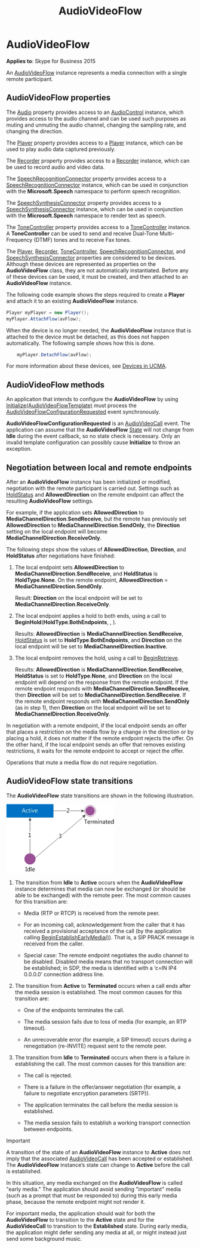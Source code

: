 ﻿---
title: AudioVideoFlow
TOCTitle: AudioVideoFlow
ms:assetid: 095bc495-8338-4cd7-8e1f-6964861728df
ms:mtpsurl: https://msdn.microsoft.com/en-us/library/Dn466030(v=office.16)
ms:contentKeyID: 65239968
ms.date: 07/27/2015
mtps_version: v=office.16
dev_langs:
- csharp
---

# AudioVideoFlow

**Applies to**: Skype for Business 2015

An [AudioVideoFlow](https://docs.microsoft.com/dotnet/api/microsoft.rtc.collaboration.audiovideo.audiovideoflow?view=ucma-api) instance represents a media connection with a single remote participant.

## AudioVideoFlow properties

The [Audio](https://docs.microsoft.com/dotnet/api/microsoft.rtc.collaboration.audiovideo.audiovideoflow.audio?view=ucma-api) property provides access to an [AudioControl](https://docs.microsoft.com/dotnet/api/microsoft.rtc.collaboration.audiovideo.audiocontrol?view=ucma-api) instance, which provides access to the audio channel and can be used such purposes as muting and unmuting the audio channel, changing the sampling rate, and changing the direction. 

The [Player](https://msdn.microsoft.com/en-us/library/hh383679\(v=office.16\)) property provides access to a [Player](https://docs.microsoft.com/dotnet/api/microsoft.rtc.collaboration.audiovideo.player?view=ucma-api) instance, which can be used to play audio data captured previously. 

The [Recorder](https://msdn.microsoft.com/en-us/library/hh382678\(v=office.16\)) property provides access to a [Recorder](https://docs.microsoft.com/dotnet/api/microsoft.rtc.collaboration.audiovideo.recorder?view=ucma-api) instance, which can be used to record audio and video data. 

The [SpeechRecognitionConnector](https://msdn.microsoft.com/en-us/library/hh365919\(v=office.16\)) property provides access to a [SpeechRecognitionConnector](https://docs.microsoft.com/dotnet/api/microsoft.rtc.collaboration.audiovideo.speechrecognitionconnector?view=ucma-api) instance, which can be used in conjunction with the **Microsoft.Speech** namespace to perform speech recognition. 

The [SpeechSynthesisConnector](https://msdn.microsoft.com/en-us/library/hh382006\(v=office.16\)) property provides access to a [SpeechSynthesisConnector](https://docs.microsoft.com/dotnet/api/microsoft.rtc.collaboration.audiovideo.speechsynthesisconnector?view=ucma-api) instance, which can be used in conjunction with the **Microsoft.Speech** namespace to render text as speech. 

The [ToneController](https://msdn.microsoft.com/en-us/library/hh348941\(v=office.16\)) property provides access to a [ToneController](https://docs.microsoft.com/dotnet/api/microsoft.rtc.collaboration.audiovideo.tonecontroller?view=ucma-api) instance. A **ToneController** can be used to send and receive Dual-Tone Multi-Frequency (DTMF) tones and to receive Fax tones.

The [Player](https://msdn.microsoft.com/en-us/library/hh383679\(v=office.16\)), [Recorder](https://msdn.microsoft.com/en-us/library/hh382678\(v=office.16\)), [ToneController](https://msdn.microsoft.com/en-us/library/hh348941\(v=office.16\)), [SpeechRecognitionConnector](https://msdn.microsoft.com/en-us/library/hh365919\(v=office.16\)), and [SpeechSynthesisConnector](https://msdn.microsoft.com/en-us/library/hh382006\(v=office.16\)) properties are considered to be devices. Although these devices are represented as properties on the **AudioVideoFlow** class, they are not automatically instantiated. Before any of these devices can be used, it must be created, and then attached to an **AudioVideoFlow** instance. 

The following code example shows the steps required to create a **Player** and attach it to an existing **AudioVideoFlow** instance.

```csharp
Player myPlayer = new Player();
myPlayer.AttachFlow(avFlow);
```

When the device is no longer needed, the **AudioVideoFlow** instance that is attached to the device must be detached, as this does not happen automatically. The following sample shows how this is done.

```csharp
    myPlayer.DetachFlow(avFlow);
```

For more information about these devices, see [Devices in UCMA](https://msdn.microsoft.com/en-us/library/dd280152\(v=office.16\)).

## AudioVideoFlow methods

An application that intends to configure the **AudioVideoFlow** by using [Initialize(AudioVideoFlowTemplate)](https://docs.microsoft.com/dotnet/api/microsoft.rtc.collaboration.audiovideo.audiovideoflow.initialize?view=ucma-api) must process the [AudioVideoFlowConfigurationRequested](https://docs.microsoft.com/en-us/dotnet/api/microsoft.rtc.collaboration.audiovideo.audiovideocall.audiovideoflowconfigurationrequested?view=ucma-api) event synchronously. 

**AudioVideoFlowConfigurationRequested** is an [AudioVideoCall](https://docs.microsoft.com/dotnet/api/microsoft.rtc.collaboration.audiovideo.audiovideocall?view=ucma-api) event. The application can assume that the **AudioVideoFlow** [State](https://msdn.microsoft.com/en-us/library/hh349893\(v=office.16\)) will not change from **Idle** during the event callback, so no state check is necessary. Only an invalid template configuration can possibly cause **Initialize** to throw an exception.

## Negotiation between local and remote endpoints

After an **AudioVideoFlow** instance has been initialized or modified, negotiation with the remote participant is carried out. Settings such as [HoldStatus](https://msdn.microsoft.com/en-us/library/hh349483\(v=office.16\)) and **AllowedDirection** on the remote endpoint can affect the resulting **AudioVideoFlow** settings. 

For example, if the application sets **AllowedDirection** to **MediaChannelDirection**.**SendReceive**, but the remote has previously set **AllowedDirection** to **MediaChannelDirection**.**SendOnly**, the **Direction** setting on the local endpoint will become **MediaChannelDirection**.**ReceiveOnly**.

The following steps show the values of **AllowedDirection**, **Direction**, and **HoldStatus** after negotiations have finished:

1.  The local endpoint sets **AllowedDirection** to **MediaChannelDirection**.**SendReceive**, and **HoldStatus** is **HoldType**.**None**. On the remote endpoint, **AllowedDirection** = **MediaChannelDirection**.**SendOnly**.
    
    Result: **Direction** on the local endpoint will be set to **MediaChannelDirection**.**ReceiveOnly**.

2.  The local endpoint applies a hold to both ends, using a call to **BeginHold**(**HoldType**.**BothEndpoints**, , ).
    
    Results: **AllowedDirection** is **MediaChannelDirection**.**SendReceive**, [HoldStatus](https://msdn.microsoft.com/en-us/library/hh349483\(v=office.16\)) is set to **HoldType**.**BothEndpoints**, and **Direction** on the local endpoint will be set to **MediaChannelDirection**.**Inactive**.

3.  The local endpoint removes the hold, using a call to [BeginRetrieve](https://msdn.microsoft.com/en-us/library/hh381101\(v=office.16\)).
    
    Results: **AllowedDirection** is **MediaChannelDirection**.**SendReceive**, **HoldStatus** is set to **HoldType**.**None**, and **Direction** on the local endpoint will depend on the response from the remote endpoint. If the remote endpoint responds with **MediaChannelDirection**.**SendReceive**, then **Direction** will be set to **MediaChannelDirection**.**SendReceive**. If the remote endpoint responds with **MediaChannelDirection**.**SendOnly** (as in step 1), then **Direction** on the local endpoint will be set to **MediaChannelDirection**.**ReceiveOnly**.

In negotiation with a remote endpoint, if the local endpoint sends an offer that places a restriction on the media flow by a change in the direction or by placing a hold, it does not matter if the remote endpoint rejects the offer. On the other hand, if the local endpoint sends an offer that removes existing restrictions, it waits for the remote endpoint to accept or reject the offer.

Operations that mute a media flow do not require negotiation.

## AudioVideoFlow state transitions

The **AudioVideoFlow** state transitions are shown in the following illustration.

![AudioVideoFlow state transitions](images/Dn466030.StateMach_AVFlow(Office.16).jpg "AudioVideoFlow state transitions")

1. The transition from **Idle** to **Active** occurs when the **AudioVideoFlow** instance determines that media can now be exchanged (or should be able to be exchanged) with the remote peer. The most common causes for this transition are:
    
   - Media (RTP or RTCP) is received from the remote peer.
    
   - For an incoming call, acknowledgement from the caller that it has received a provisional acceptance of the call (by the application calling [BeginEstablishEarlyMedia()](https://msdn.microsoft.com/en-us/library/hh365657\(v=office.16\))). That is, a SIP PRACK message is received from the caller.
    
   - Special case: The remote endpoint negotiates the audio channel to be disabled. Disabled media means that no transport connection will be established; in SDP, the media is identified with a ‘c=IN IP4 0.0.0.0’ connection address line.

2. The transition from **Active** to **Terminated** occurs when a call ends after the media session is established. The most common causes for this transition are:
    
   - One of the endpoints terminates the call.
    
   - The media session fails due to loss of media (for example, an RTP timeout).
    
   - An unrecoverable error (for example, a SIP timeout) occurs during a renegotiation (re-INVITE) request sent to the remote peer.

3. The transition from **Idle** to **Terminated** occurs when there is a failure in establishing the call. The most common causes for this transition are:
    
   - The call is rejected.
    
   - There is a failure in the offer/answer negotiation (for example, a failure to negotiate encryption parameters (SRTP)).
    
   - The application terminates the call before the media session is established.
    
   - The media session fails to establish a working transport connection between endpoints.

> [!IMPORTANT]
> A transition of the state of an **AudioVideoFlow** instance to **Active** does not imply that the associated [AudioVideoCall](https://msdn.microsoft.com/en-us/library/hh383901(v=office.16)) has been accepted or established. The **AudioVideoFlow** instance’s state can change to **Active** before the call is established. 
> 
> In this situation, any media exchanged on the **AudioVideoFlow** is called "early media." The application should avoid sending "important" media (such as a prompt that must be responded to) during this early media phase, because the remote endpoint might not render it. 
> 
> For important media, the application should wait for both the **AudioVideoFlow** to transition to the **Active** state and for the **AudioVideoCall** to transition to the **Established** state. During early media, the application might defer sending any media at all, or might instead just send some background music.



